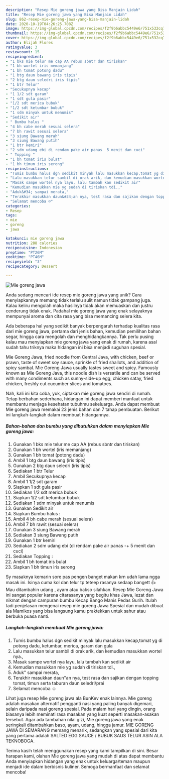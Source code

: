 ```yaml
---
description: "Resep Mie goreng jawa yang Bisa Manjain Lidah"
title: "Resep Mie goreng jawa yang Bisa Manjain Lidah"
slug: 862-resep-mie-goreng-jawa-yang-bisa-manjain-lidah
date: 2020-10-19T04:26:25.708Z
image: https://img-global.cpcdn.com/recipes/f2f9b6abbc5449e6/751x532cq70/mie-goreng-jawa-foto-resep-utama.jpg
thumbnail: https://img-global.cpcdn.com/recipes/f2f9b6abbc5449e6/751x532cq70/mie-goreng-jawa-foto-resep-utama.jpg
cover: https://img-global.cpcdn.com/recipes/f2f9b6abbc5449e6/751x532cq70/mie-goreng-jawa-foto-resep-utama.jpg
author: Elijah Flores
ratingvalue: 3
reviewcount: 15
recipeingredient:
- "1 bks mie telur me cap AA rebus sbntr dan tiriskan"
- "1 bh wortel iris memanjang"
- "1 bh tomat potong dadu"
- "1 btg daun bawang iris tipis"
- "2 btg daun seledri iris tipis"
- "1 btr Telur"
- "Secukupnya kecap"
- "1 1/2 sdt garam"
- "1 sdt gula pasir"
- "1/2 sdt merica bubuk"
- "1/2 sdt ketumbar bubuk"
- "1 sdm minyak untuk menumis"
- "Sedikit air"
- " Bumbu halus "
- "4 bh cabe merah sesuai selera"
- "7 bh rawit sesuai selera"
- "3 siung Bawang merah"
- "3 siung Bawang putih"
- "1 btr kemiri"
- "2 sdm udang ebi di rendam pake air panas  5 menit dan cuci"
- " Topping "
- "1 bh tomat iris bulat"
- "1 bh timun iris serong"
recipeinstructions:
- "Tumis bumbu halus dgn sedikit minyak lalu masukkan kecap,tomat yg di potong dadu, ketumbar, merica, garam dan gula"
- "Lalu masukkan telur sambil di orak arik, dan kemudian masukkan wortel nya.,"
- "Masak sampe wortel nya layu, lalu tambah kan sedikit air"
- "Kemudian masukkan mie yg sudah di tiriskan tdi.,"
- "Aduk&#34; sampai merata,"
- "Terakhir masukkan daun&#34;an nya, test rasa dan sajikan dengan topping tomat, timun serta taburan daun seledri/prai"
- "Selamat mencoba ☺"
categories:
- Resep
tags:
- mie
- goreng
- jawa

katakunci: mie goreng jawa 
nutrition: 288 calories
recipecuisine: Indonesian
preptime: "PT26M"
cooktime: "PT46M"
recipeyield: "3"
recipecategory: Dessert

---
```



![Mie goreng jawa](https://img-global.cpcdn.com/recipes/f2f9b6abbc5449e6/751x532cq70/mie-goreng-jawa-foto-resep-utama.jpg)

Anda sedang mencari ide resep mie goreng jawa yang unik? Cara menyiapkannya memang tidak terlalu sulit namun tidak gampang juga. Kalau keliru mengolah maka hasilnya tidak akan memuaskan dan justru cenderung tidak enak. Padahal mie goreng jawa yang enak selayaknya mempunyai aroma dan cita rasa yang bisa memancing selera kita.

Ada beberapa hal yang sedikit banyak berpengaruh terhadap kualitas rasa dari mie goreng jawa, pertama dari jenis bahan, kemudian pemilihan bahan segar, hingga cara mengolah dan menghidangkannya. Tak perlu pusing kalau mau menyiapkan mie goreng jawa yang enak di rumah, karena asal sudah tahu triknya maka hidangan ini bisa menjadi suguhan spesial.

Mie Goreng Jawa, fried noodle from Central Java, with chicken, beef or prawn, taste of sweet soy sauce, sprinkle of fried shallots, and addition of spicy sambal. Mie Goreng Jawa usually tastes sweet and spicy. Famously known as Mie Goreng Java, this noodle dish is versatile and can be served with many condiments such as sunny-side-up egg, chicken satay, fried chicken, freshly cut cucumber slices and tomatoes.


Nah, kali ini kita coba, yuk, ciptakan mie goreng jawa sendiri di rumah. Tetap berbahan sederhana, hidangan ini dapat memberi manfaat untuk membantu menjaga kesehatan tubuhmu sekeluarga. Anda dapat membuat Mie goreng jawa memakai 23 jenis bahan dan 7 tahap pembuatan. Berikut ini langkah-langkah dalam membuat hidangannya.

<!--inarticleads1-->

##### Bahan-bahan dan bumbu yang dibutuhkan dalam menyiapkan Mie goreng jawa:

1. Gunakan 1 bks mie telur me cap AA (rebus sbntr dan tiriskan)
1. Gunakan 1 bh wortel (iris memanjang)
1. Gunakan 1 bh tomat (potong dadu)
1. Ambil 1 btg daun bawang (iris tipis)
1. Gunakan 2 btg daun seledri (iris tipis)
1. Sediakan 1 btr Telur
1. Ambil Secukupnya kecap
1. Ambil 1 1/2 sdt garam
1. Siapkan 1 sdt gula pasir
1. Sediakan 1/2 sdt merica bubuk
1. Siapkan 1/2 sdt ketumbar bubuk
1. Sediakan 1 sdm minyak untuk menumis
1. Gunakan Sedikit air
1. Siapkan  Bumbu halus :
1. Ambil 4 bh cabe merah (sesuai selera)
1. Ambil 7 bh rawit (sesuai selera)
1. Gunakan 3 siung Bawang merah
1. Sediakan 3 siung Bawang putih
1. Gunakan 1 btr kemiri
1. Sediakan 2 sdm udang ebi (di rendam pake air panas -+ 5 menit dan cuci)
1. Sediakan  Topping :
1. Ambil 1 bh tomat iris bulat
1. Siapkan 1 bh timun iris serong


Sy masaknya kemarin sore pas pengen banget makan krn udah lama ngga masak ini. Isinya cuma kol dan telur tp teteep rasanya sedaap bangett 👍 Mau ditambahin udang , ayam atau bakso silahkan. Resep Mie Goreng Jawa ini sangat populer karena citarasanya yang begitu khas Jawa, lezat dan nikmat dengan campuran bumbu Kecap Bango Manis Pedas Gurih. Itulah tadi penjelasan mengenai resep mie goreng Jawa Spesial dan mudah dibuat ala Mamikos yang bisa langsung kamu praktekkan untuk sahur atau berbuka puasa nanti. 

<!--inarticleads2-->

##### Langkah-langkah membuat Mie goreng jawa:

1. Tumis bumbu halus dgn sedikit minyak lalu masukkan kecap,tomat yg di potong dadu, ketumbar, merica, garam dan gula
1. Lalu masukkan telur sambil di orak arik, dan kemudian masukkan wortel nya.,
1. Masak sampe wortel nya layu, lalu tambah kan sedikit air
1. Kemudian masukkan mie yg sudah di tiriskan tdi.,
1. Aduk&#34; sampai merata,
1. Terakhir masukkan daun&#34;an nya, test rasa dan sajikan dengan topping tomat, timun serta taburan daun seledri/prai
1. Selamat mencoba ☺


Lihat juga resep Mie goreng jawa ala BunKev enak lainnya. Mie goreng adalah masakan alternatif pengganti nasi yang paling banyak digemari, selain daripada nasi goreng spesial. Pada malam hari yang dingin, orang biasanya lebih meminati rasa masakan yang kuat seperti masakan-asakan tersebut. Agar ada tambahan nilai gizi, Mie goreng jawa yang enak seringkali ditambahkan baso, ayam, udang, hingga jamur. MIE GORENG JAWA DI SEMARANG memang menarik, sedangkan yang spesial dari kita yang pertama adalah SALTED EGG SAUCE / BUBUK SAUS TELUR ASIN ALA TEKNOBOGA. 

Terima kasih telah menggunakan resep yang kami tampilkan di sini. Besar harapan kami, olahan Mie goreng jawa yang mudah di atas dapat membantu Anda menyiapkan hidangan yang enak untuk keluarga/teman maupun menjadi ide dalam berbisnis kuliner. Semoga bermanfaat dan selamat mencoba!
